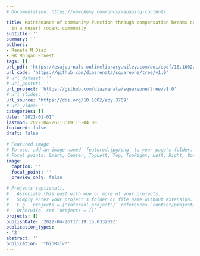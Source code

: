 ```yaml
---
# Documentation: https://wowchemy.com/docs/managing-content/

title: Maintenance of community function through compensation breaks down over time
  in a desert rodent community
subtitle: ''
summary: ''
authors:
- Renata M Diaz
- SK Morgan Ernest
tags: []
url_pdf: 'https://esajournals.onlinelibrary.wiley.com/doi/epdf/10.1002/ecy.3709'
url_code: 'https://github.com/diazrenata/squareone/tree/v1.0'
# url_dataset: ''
# url_poster: ''
url_project: 'https://github.com/diazrenata/squareone/tree/v1.0'
# url_slides: ''
url_source: 'https://doi.org/10.1002/ecy.3709'
# url_video: ''
categories: []
date: '2021-01-01'
lastmod: 2022-04-26T13:19:15-04:00
featured: false
draft: false

# Featured image
# To use, add an image named `featured.jpg/png` to your page's folder.
# Focal points: Smart, Center, TopLeft, Top, TopRight, Left, Right, BottomLeft, Bottom, BottomRight.
image:
  caption: ''
  focal_point: ''
  preview_only: false

# Projects (optional).
#   Associate this post with one or more of your projects.
#   Simply enter your project's folder or file name without extension.
#   E.g. `projects = ["internal-project"]` references `content/project/deep-learning/index.md`.
#   Otherwise, set `projects = []`.
projects: []
publishDate: '2022-04-26T17:19:15.033269Z'
publication_types:
- '2'
abstract: ''
publication: '*bioRxiv*'
---
```

